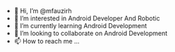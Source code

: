 - 👋 Hi, I’m @mfauzirh
- 👀 I’m interested in Android Developer And Robotic
- 🌱 I’m currently learning Android Development
- 💞️ I’m looking to collaborate on Android Development
- 📫 How to reach me ...

<!---
Hi welcome to my profile
--->
